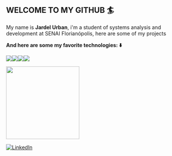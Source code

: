 ## WELCOME TO MY GITHUB 🏄

My name is **Jardel Urban**, i'm a student of systems analysis and development at SENAI Florianópolis, here are some of my projects

**And here are some my favorite technologies: :arrow_down:**

<img src="https://img.shields.io/badge/React-20232A?style=for-the-badge&logo=react&logoColor=61DAFB" /><img src="https://img.shields.io/badge/React_Native-20232A?style=for-the-badge&logo=react&logoColor=61DAFB" /><img src="https://img.shields.io/badge/Flutter-02569B?style=for-the-badge&logo=flutter&logoColor=white" /><img src="https://img.shields.io/badge/Sass-CC6699?style=for-the-badge&logo=sass&logoColor=white" />

<img height="200em" src="https://github-readme-stats.vercel.app/api?username=j-rdel&theme=dark&show_icons=true"/>       

<a href="https://www.linkedin.com/in/jardel-urban-906519199/"><img src="https://img.shields.io/badge/LinkedIn-%230077B5.svg?&style=flat-square&logo=linkedin&logoColor=white" alt="LinkedIn"> </a>
